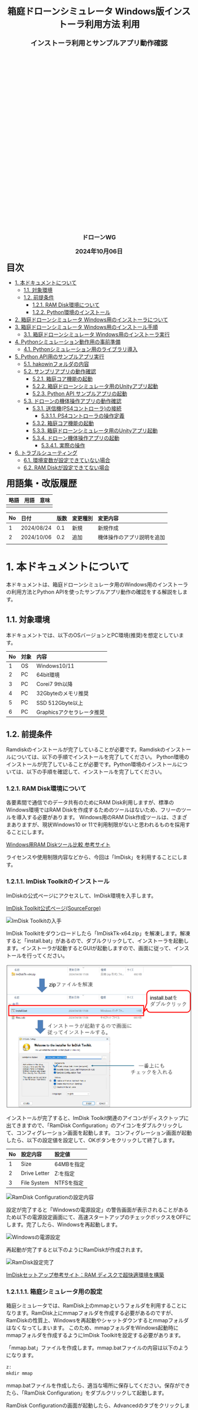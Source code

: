 <div class="box-title">
    <p>
    <div style="font-size:18pt;font-weight:bold;text-align:center;margin-top:150px"><span class="title">箱庭ドローンシミュレータ Windows版インストーラ利用方法
    利用</span></div>
    </p>
    <p>
    <div style="font-size:14pt;font-weight:bold;text-align:center;margin-top:20px"><span class="sub-title">インストーラ利用とサンプルアプリ動作確認</span></div>
    </p>
    <p>
    <div style="font-size:12pt;font-weight:bold;text-align:center;margin-top:500px"><span class="author">ドローンWG</span></div>
    </p>
    <p>
    <div style="font-size:12pt;font-weight:bold;text-align:center;margin-top:10px"><span class="date">2024年10月06日</span></div>
    </p>
</div>

<!-- 改ページ -->
<div style="page-break-before:always"></div>

<div style="font-size:18pt;font-weight:bold;text-align:left;"><span class="contents">目次</span></div>
<!-- TOC -->

- [1. 本ドキュメントについて](#1-本ドキュメントについて)
  - [1.1. 対象環境](#11-対象環境)
  - [1.2. 前提条件](#12-前提条件)
    - [1.2.1. RAM Disk環境について](#121-RAM-Disk環境について)
    - [1.2.2. Python環境のインストール](#122-Python環境のインストール)
- [2. 箱庭ドローンシミュレータ Windows用のインストーラについて](#2-箱庭ドローンシミュレータ-windows用のインストーラについて)
- [3. 箱庭ドローンシミュレータ Windows用のインストール手順](#3-箱庭ドローンシミュレータ-windows用のインストール手順)
  - [3.1. 箱庭ドローンシミュレータ Windows用のインストーラ実行](#31-箱庭ドローンシミュレータ-windows用のインストーラ実行)
- [4. Pythonシミュレーション動作用の事前準備](#4-pythonシミュレーション動作用の事前準備)
  - [4.1. Pythonシミュレーション用のライブラリ導入](#41-pythonシミュレーション用のライブラリ導入)
- [5. Python API用のサンプルアプリ実行](#5-python-api用のサンプルアプリ実行)
  - [5.1. hakowinフォルダの内容](#51-hakowinフォルダの内容)
  - [5.2. サンプリアプリの動作確認](#52-サンプリアプリの動作確認)
    - [5.2.1. 箱庭コア機能の起動](#521-箱庭コア機能の起動)
    - [5.2.2. 箱庭ドローンシミュレータ用のUnityアプリ起動](#522-箱庭ドローンシミュレータ用のunityアプリ起動)
    - [5.2.3. Python API サンプルアプリの起動](#523-python-api-サンプルアプリの起動)
  - [5.3. ドローンの機体操作アプリの動作確認](#53-ドローンの機体操作アプリの動作確認)
    - [5.3.1. 送信機(PS4コントローラ)の接続](#531-送信機ps4コントローラの接続)
      - [5.3.1.1. PS4コントローラの操作定義](#5311-ps4コントローラの操作定義)
    - [5.3.2. 箱庭コア機能の起動](#532-箱庭コア機能の起動)
    - [5.3.3. 箱庭ドローンシミュレータ用のUnityアプリ起動](#533-箱庭ドローンシミュレータ用のunityアプリ起動)
    - [5.3.4. ドローン機体操作アプリの起動](#534-ドローン機体操作アプリの起動)
      - [5.3.4.1. 実際の操作](#5341-実際の操作)
- [6. トラブルシューティング](#6-トラブルシューティング)
  - [6.1. 環境変数が設定できていない場合](#61-環境変数が設定できていない場合)
  - [6.2. RAM Diskが設定できてない場合](#62-RAM-DIskが設定できてない場合)

<!-- /TOC -->
<!-- 改ページ -->
<div style="page-break-before:always"></div>


<div style="font-size:18pt;font-weight:bold;text-align:left;"><span class="contents">用語集・改版履歴</span></div>


|略語|用語|意味|
|:---|:---|:---|
||||


|No|日付|版数|変更種別|変更内容|
|:---|:---|:---|:---|:---|
|1|2024/08/24|0.1|新規|新規作成|
|2|2024/10/06|0.2|追加|機体操作のアプリ説明を追加|
||||||

<!-- 改ページ -->
<div style="page-break-before:always"></div>

# 1. 本ドキュメントについて

本ドキュメントは、箱庭ドローンシミュレータ用のWindows用のインストーラの利用方法とPython APIを使ったサンプルアプリ動作の確認をする解説をします。

## 1.1. 対象環境

本ドキュメントでは、以下のOSバージョンとPC環境(推奨)を想定としています。

|No|対象|内容|
|:---|:---|:---|
|1|OS|Windows10/11|
|2|PC|64bit環境|
|3|PC|Corei7 9th以降|
|4|PC|32Gbyteのメモリ推奨|
|5|PC|SSD 512Gbyte以上|
|6|PC|Graphicsアクセラレータ推奨|

## 1.2. 前提条件


Ramdiskのインストールが完了していることが必要です。Ramdiskのインストールについては、以下の手順でインストールを完了してください。
Python環境のインストールが完了していることが必要です。Python環境のインストールについては、以下の手順を確認して、インストールを完了してください。

### 1.2.1. RAM Disk環境について

各要素間で通信でのデータ共有のためにRAM Disk利用しますが、標準のWindows環境ではRAM Diskを作成するためのツールはないため、フリーのツールを導入する必要があります。
Windows用のRAM Disk作成ツールは、さまざまありますが、現状Windows10 or 11で利用制限がないと思われるものを採用することにします。

[Windows用RAM Diskツール比較 参考サイト](https://ik4.es/ja/como-crear-un-disco-ram-en-windows-10-8-y-windows-7/)


ライセンスや使用制限内容などから、今回は「ImDisk」を利用することにします。

### 1.2.1.1. ImDisk Toolkitのインストール

ImDiskの公式ページにアクセスして、ImDisk環境を入手します。

[ImDisk Toolkit公式ページ(SourceForge)](https://sourceforge.net/projects/imdisk-toolkit/)

![ImDisk Toolkitの入手](./ramdisk/rd11.png)

ImDisk Toolkitをダウンロードしたら「ImDiskTk-x64.zip」を解凍します。解凍すると「install.bat」があるので、ダブルクリックして、インストーラを起動します。インストーラが起動するとGUIが起動しますので、画面に従って、インストールを行ってください。

![ImDisk Toolkitのインストール](./ramdisk/rd12.png)


インストールが完了すると、ImDisk Toolkit関連のアイコンがディスクトップに出てきますので、「RamDisk Configuration」のアイコンをダブルクリックして、コンフィグレーション画面を起動します。
コンフィグレーション画面が起動したら、以下の設定値を設定して、OKボタンをクリックして終了します。

|No|設定内容|設定値|
|:---|:---|:---|
|1|Size|64MBを指定|
|2|Drive Letter|Z:を指定|
|3|File System|NTFSを指定|

![RamDisk Configurationの設定内容](./ramdisk/rd13.png)


設定が完了すると「Windowsの電源設定」の警告画面が表示されることがあるため以下の電源設定画面にて、高速スタートアップのチェックボックスをOFFにします。完了したら、Windowsを再起動します。

![Windowsの電源設定](./ramdisk/rd14.png)


再起動が完了すると以下のようにRamDiskが作成されます。

![RamDisk設定完了](./ramdisk/rd15.png)

[ImDiskセットアップ参考サイト：RAM ディスクで超快適環境を構築](https://avalon-studio.work/blog/windows/ram-disk-configration/)

### 1.2.1.1.1. 箱庭シミュレータ用の設定

箱庭シミュレータでは、RamDisk上のmmapというフォルダを利用することになります。RamDisk上にmmapフォルダを作成する必要があるのですが、RamDiskの性質上、Windowsを再起動やシャットダウンするとmmapフォルダはなくなってしまいます。
このため、mmapフォルダをWindows起動時にmmapフォルダを作成するようにImDisk Toolkitを設定する必要があります。

「mmap.bat」ファイルを作成します。mmap.batファイルの内容は以下のようになります。

```txt
z:
mkdir mmap
```

mmap.batファイルを作成したら、適当な場所に保存してください。保存ができたら、「RamDisk Configuration」をダブルクリックして起動します。

RamDisk Configurationの画面が起動したら、Advancedのタブをクリックします。Advancedの画面になったら、「Run after mounting」の部分に、先ほど作成したmmap.batを指定します。
完了したらOKボタンをクリックして終了します。

![mmapフォルダ作成用のバッチファイル指定](./ramdisk/rd16.png)


### 1.2.2 Python環境のインストール

Pythonの公式ページにアクセスして、PythonをWindowsで動作させる環境を入手します。

[Python公式ページ](https://www.python.org/)

![Python環境の入手](./python/Python11.png)

クリックすると自動的にダウンロードが始まります。ダウンロードが完了したらインストーラを起動して、画面に従ってインストールをします。

![Python環境のインストール](./python/Python12.png)


[参考URL：【Windows】Python3.10のインストール(パス通し)](https://qiita.com/youichi_io/items/3111e1cf696a87673b23)

# 2. 箱庭ドローンシミュレータ Windows用のインストーラについて

箱庭ドローンシミュレータ Windows用のインストーラは、Microsoft社のVisual Studio 2022 Community版の統合開発環境を利用して開発されています。
利用用途は、オープンソース且つ、個人的な利用に限られます。詳細なライセンス条項等は、Microsoft社のライセンスに則るものとします。

[Visual Studio 2022 Community版ライセンス条項](https://visualstudio.microsoft.com/ja/license-terms/vs2022-ga-community/)

[Visual Studio 2022 Community版再配布条項](https://learn.microsoft.com/ja-jp/visualstudio/releases/2022/redistribution)



# 3. 箱庭ドローンシミュレータ Windows用のインストール手順

Releasページにあるzipファイルを入手します。入手後、適当なフォルダに展開してください。

## 3.1. 箱庭ドローンシミュレータ Windows用のインストーラ実行

zipファイルを展開したフォルダに移動します。setup.exe, hakowin.msiが展開されています。各ファイルの内容は、以下の通りです。

|No|ファイル名|内容|
|:---|:---|:---|
|1|setup.exe|箱庭ドローンシミュレータ動作環境インストール用のセットアップ実行ファイル|
|2|hakowin.msi|箱庭ドローンシミュレータ動作環境パッケージ一式|

上記のファイルが展開されていることが確認できたら、setup.exeを右クリックして、`管理者として実行`をクリックします。

![箱庭ドローンシミュレータインストーラ1](./hakoinst/inst1.png)

hakowinセットアップウィザードの画面が起動しますので、次をクリックします。

![箱庭ドローンシミュレータインストーラ2](./hakoinst/inst2.png)

インストールフォルダの選択画面が出てきます。次をクリックします。
- 注意
  インストールフォルダの選択画面ではインストール先のフォルダや、ユーザが選択できますが、インストールフォルダ,ユーザ選択は変更ぜずにインストールをしてください。

hakoniwa drone config fileの画面が出てきますので、コンフィグファイルの指定ラジオボタンは、デフォルトのまま、次をクリックします。

![箱庭ドローンシミュレータインストーラ3](./hakoinst/inst3.png)

インストールの確認画面が出てきますので、次をクリックします。次の画面でhakowinのインストール画面が出てきますので、プログレスバーが完了するまで待ちます。
プログレスバーが完了したら、次をクリックします。次の画面でインストールの完了画面が出てきますので、閉じるをクリックして終了してください。

![箱庭ドローンシミュレータインストーラ4](./hakoinst/inst4.png)

これで箱庭ドローンシミュレータ環境の動作環境がインストールされました。

インストール先は、以下のフォルダにインストールされています。

```txt
C:\Users\”User名”\Documents\hakoniwa\hakowin\hakoniwa-px4-win
```


# 4. Pythonシミュレーション動作用の事前準備

Pythonを使ったシミュレーションを実行するには、Python動作用のライブラリをインストールしておく必要があります。

## 4.1. Pythonシミュレーション用のライブラリ導入

Windowsスタートメニューから、Powershellを管理者モードで起動します。

![Powershell起動](./hakoinst/hakowin23.png)

Powershellが起動したら、pipコマンドで以下のライブラリを導入します。

```powershell
PS C:\Windows\System32> pip install pygame
PS C:\Windows\System32> pip install numpy
PS C:\Windows\System32> pip install opencv-python
```

# 5. Python API用のサンプルアプリ実行

インストーラでのインストールが完了すると、ディスクトップ上にhakowinフォルダが作成されます。このフォルダに箱庭ドローンシミュレータ環境やPython API用のサンプルアプリなどのショートカットが配置されています。

![箱庭ドローンシミュレータサンプルアプリ1](./hakoinst/inst5.png)

## 5.1. hakowinフォルダの内容

箱庭ドローンシミュレータで利用する箱庭コア機能、Unityのドローンモデル、サンプルアプリなどが配置されています。

![箱庭ドローンシミュレータサンプルアプリ2](./hakoinst/inst6.png)

|No|ファイル名|種類|用途|
|:---|:---|:---|:---|
|1|create_mmap.batのショートカット|mmap|mmap確認用のツール|
|2|run-win.batのショートカット|箱庭コア機能|PX4用の箱庭コア機能起動用|
|3|run-api.batのショートカット|箱庭コア機能|Python APIを使った箱庭コア機能起動用|
|4|run-api2.batのショートカット|箱庭コア機能|Python APIを使った箱庭コア機能起動用|
|5|run-sample.batのショートカット|Pythonアプリ機能|Python APIを使ったサンプルアプリ起動用|
|6|run-camera.batのショートカット|Pythonアプリ機能|Python APIを使ったカメラアプリ起動用|
|7|run-rc.batのショートカット|Pythonアプリ機能|Python APIを使ったプロポアプリ起動用|
|8|unity_model.exeのショートカット|Unityアプリ機能|箱庭ドローンシミュレータ用のUnityビジュアライズアプリ起動用|

## 5.2. サンプリアプリの動作確認

正しくインストールできていること確認するため、Python APIを使ったサンプルアプリを起動して動作確認をします。

### 5.2.1. 箱庭コア機能の起動

最初に箱庭コア機能を起動します。hakowinフォルダ内の`run-api2.batのショートカット`をダブルクリックして起動します。

![箱庭ドローンシミュレータサンプルアプリ動作確認1](./hakoinst/inst7.png)

WAIT STARTと表示され、待ち状態になっていることを確認します。

### 5.2.2. 箱庭ドローンシミュレータ用のUnityアプリ起動

次に箱庭ドローンシミュレータでビジュアライズをするためのUnityアプリを起動します。`drone_model.exeのショートカット`をダブルクリックします。

![箱庭ドローンシミュレータサンプルアプリ動作確認2](./hakoinst/inst8.png)

Unityアプリが起動したら、STARTボタンをクリックして待ちます。

### 5.2.3. Python API サンプルアプリの起動

最後にPython APIの動作確認のため、サンプルアプリを起動します。`run-sample.batのショートカット`をダブルクリックして起動します。

![箱庭ドローンシミュレータサンプルアプリ動作確認3](./hakoinst/inst9.png)

サンプルアプリ起動後にUnityアプリ上でドローンが正しく飛んでいれば、インストールは正常にできています。

## 5.3. ドローンの機体操作アプリの動作確認

実際にコントローラを使って、箱庭ドローンシミュレータ上で、ドローンの機体操作を確認します。

### 5.3.1. 送信機(PS4コントローラ)の接続

PS4用のコントローラをPCにUSB接続します。

#### 5.3.1.1. PS4コントローラの操作定義

Pythonシミュレータでは、ドローンの機体をPS4コントローラで操作します。PS4コントローラの操作方法は、以下のような定義になっています。

|No|PS4コントローラ|内容|備考|
|:---|:---|:---|:---|
|1|左側Joy Stick|スロットルとヨーの操作をします||
|2|右側Joy Stick|ピッチとロールの操作をします||
|3|×ボタン|アーム/ディスアームをします|アームはプロペラ回転開始/ディスアームはプロペラ回転停止のこと|
|4|□ボタン|カメラを使った撮影を操作します||
|5|○ボタン|Pythonシミュレータ上に配置されている荷物のピックアップ/ドロップオフを操作します|

![PS4コントローラを使ったドローン操作](./hakoinst/hakowin210.png)
![LowPitchYow](https://github.com/toppers/hakoniwa-px4sim/blob/main/docs/manual/drone/drone1.png)


### 5.3.2. 箱庭コア機能の起動

最初に箱庭コア機能を起動します。hakowinフォルダ内の`run-api2.batのショートカット`をダブルクリックして起動します。

![箱庭ドローンシミュレータサンプルアプリ動作確認1](./hakoinst/inst7.png)

WAIT STARTと表示され、待ち状態になっていることを確認します。

### 5.3.3. 箱庭ドローンシミュレータ用のUnityアプリ起動

次に箱庭ドローンシミュレータでビジュアライズをするためのUnityアプリを起動します。`drone_model.exeのショートカット`をダブルクリックします。

![箱庭ドローンシミュレータサンプルアプリ動作確認2](./hakoinst/inst8.png)

Unityアプリが起動したら、STARTボタンをクリックして待ちます。

### 5.3.4. ドローン機体操作アプリの起動

最後にドローン機体操作アプリの動作確認のため、ドローン機体操作アプリを起動します。`run-rc.batのショートカット`をダブルクリックして起動します。

![箱庭ドローンシミュレータサンプルアプリ動作確認3](./hakoinst/inst10.png)

#### 5.3.4.1. 実際の操作

PS4コントローラを使って実際に操作してみましょう。まず、×ボタンを押して、プロペラを回転させて、左側のJoy Stickを上下に操作することで、上昇/下降ができ、左右に操作することで左右旋回を操作できます。右側のJoy Stickを上下に操作することで、前進/後進ができ、左右させることで左右に移動を操作できます。

実際にPythonシミュレータに配置されている荷物の搬送や、カメラを使った撮影などを行ってみましょう。

![Pythonシミュレータを使ったドローン荷物搬送例](./hakoinst/hakowin211_1.png)


# 6. トラブルシューティング

インストーラを使った箱庭ドローンシミュレータ動作環境では、いくつかのトラブルが発生する可能性があります。以下のようなトラブルになった場合には、環境を見直してください。

## 6.1. 環境変数が設定できていない場合

管理者権限でのインストールをしていない場合には、Windows側のシステム上、環境変数が設定されません。環境変数が設定できていないと、以下のようなエラーが発生する場合があります。

![箱庭ドローンシミュレータサンプルトラブルシュート1](./hakoinst/troubleshooting1.png)

この場合は、箱庭ドローンシミュレータのインストーラが管理者権限で実行されてないために置きますので、一度、アンインストールして、管理者権限で再度インストールし直してください。

## 6.2. RAM Diskが設定できてない場合

RAM Diskが正しく設定できていない場合、以下のようなエラーが発生する場合があります。

![箱庭ドローンシミュレータサンプルトラブルシュート2](./hakoinst/troubleshooting2.png)

この場合、RAM Diskの設定を見直すため、windows_preinstallの手順を良く見直して、設定を確認してください。
